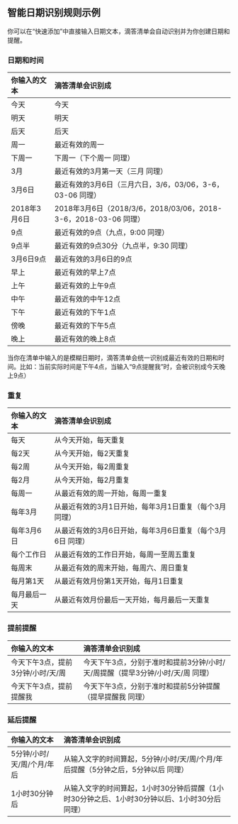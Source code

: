 ## 智能日期识别规则示例

你可以在“快速添加”中直接输入日期文本，滴答清单会自动识别并为你创建日期和提醒。

### 日期和时间

| 你输入的文本 | 滴答清单会识别成 |
| :--- | :--- |
| 今天 | 今天 |
| 明天 | 明天 |
| 后天 | 后天 |
| 周一 | 最近有效的周一 |
| 下周一 | 下周一（下个周一 同理） |
| 3月 | 最近有效的3月第一天（三月 同理） |
| 3月6日 | 最近有效的3月6日（三月六日，3/6，03/06，3-6，03-06 同理） |
| 2018年3月6日 | 2018年3月6日（2018/3/6，2018/03/06，2018-3-6，2018-03-06 同理） |
| 9点 | 最近有效的9点（九点，9:00 同理） |
| 9点半 | 最近有效的9点30分（九点半，9:30 同理） |
| 3月6日9点 | 最近有效的3月6日的9点 |
| 早上 | 最近有效的早上7点 |
| 上午 | 最近有效的上午9点 |
| 中午 | 最近有效的中午12点 |
| 下午 | 最近有效的下午1点 |
| 傍晚 | 最近有效的下午5点 |
| 晚上 | 最近有效的晚上8点 |

当你在清单中输入的是模糊日期时，滴答清单会统一识别成最近有效的日期和时间。比如：当前实际时间是下午4点，当输入“9点提醒我”时，会被识别成今天晚上9点）

### 重复

| 你输入的文本 | 滴答清单会识别成 |
| :--- | :--- |
| 每天 | 从今天开始，每天重复 |
| 每2天 | 从今天开始，每2天重复 |
| 每2周 | 从今天开始，每2周重复 |
| 每2月 | 从今天开始，每2月重复 |
| 每周一 | 从最近有效的周一开始，每周一重复 |
| 每年3月 | 从最近有效的3月1日开始，每年3月1日重复（每个3月 同理） |
| 每年3月6日 | 从最近有效的3月6日开始，每年3月6日重复（每个3月6日 同理） |
| 每个工作日 | 从最近有效的工作日开始，每周一至周五重复 |
| 每周末 | 从最近有效的周末开始，每周六、周日重复 |
| 每月第1天 | 从最近有效月份第1天开始，每月1日重复 |
| 每月最后一天 | 从最近有效月份最后一天开始，每月最后一天重复 |

### 提前提醒

| 你输入的文本 | 滴答清单会识别成 |
| :--- | :--- |
| 今天下午3点，提前3分钟/小时/天/周 | 今天下午3点，分别于准时和提前3分钟/小时/天/周提醒（提早3分钟/小时/天/周 同理） |
| 今天下午3点，提前提醒我 | 今天下午3点，分别于准时和提前5分钟提醒（提早提醒我 同理） |

### 延后提醒

| 你输入的文本 | 滴答清单会识别成 |
| :--- | :--- |
| 5分钟/小时/天/周/个月/年后 | 从输入文字的时间算起，5分钟/小时/天/周/个月/年后提醒（5分钟之后，5分钟以后 同理） |
| 1小时30分钟后 | 从输入文字的时间算起，1小时30分钟后提醒（1小时30分钟之后、1小时30分钟以后、1小时30分后 同理） |



